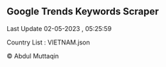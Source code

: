 

## Google Trends Keywords Scraper 
 
Last Update 02-05-2023 , 05:25:59

Country List :
VIETNAM.json



© Abdul Muttaqin 
